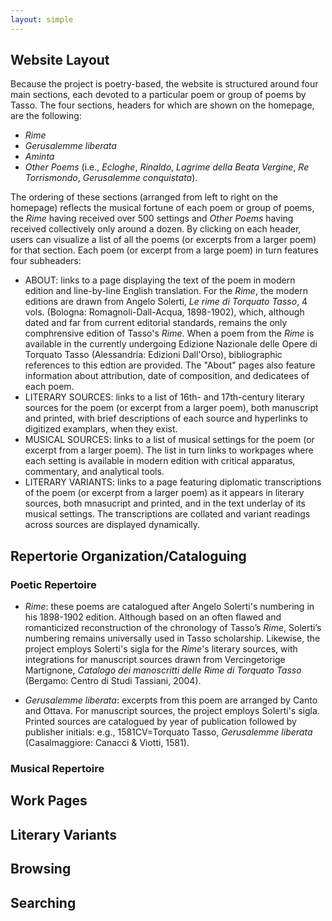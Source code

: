 ```yaml
---
layout: simple
---
```


## **Website Layout**
Because the project is poetry-based, the website is structured around four main sections, each devoted to a particular poem or group of poems by Tasso. The four sections, headers for which are shown on the homepage, are the following:

- <i>Rime</i>
- <i>Gerusalemme liberata</i>
- <i>Aminta</i>
- <i>Other Poems </i> (i.e., <i>Ecloghe</i>, <i>Rinaldo</i>, <i>Lagrime della Beata Vergine</i>, <i>Re Torrismondo</i>, <i>Gerusalemme conquistata</i>).
  
The ordering of these sections (arranged from left to right on the homepage) reflects the musical fortune of each poem or group of poems, the <i>Rime</i> having received over 500 settings and <i>Other Poems</i> having received collectively only around a dozen. 
By clicking on each header, users can visualize a list of all the poems (or excerpts from a larger poem) for that section. Each poem (or excerpt from a large poem) in turn features four subheaders: 

- ABOUT: links to a page displaying the text of the poem in modern edition and line-by-line English translation. For the <i>Rime</i>, the modern editions are drawn from Angelo Solerti, <i>Le rime di Torquato Tasso</i>, 4 vols. (Bologna: Romagnoli-Dall-Acqua, 1898-1902), which, although dated and far from current editorial standards, remains the only comphrensive edition of Tasso's <i>Rime</i>. When a poem from the <i>Rime</i> is available in the currently undergoing Edizione Nazionale delle Opere di Torquato Tasso (Alessandria: Edizioni Dall'Orso), bibliographic references to this edtion are provided. The "About" pages also feature information about attribution, date of composition, and dedicatees of each poem.
- LITERARY SOURCES: links to a list of 16th- and 17th-century literary sources for the poem (or excerpt from a larger poem), both manuscript and printed, with brief descriptions of each source and hyperlinks to digitized examplars, when they exist. 
- MUSICAL SOURCES: links to a list of musical settings for the poem (or excerpt from a larger poem). The list in turn links to workpages where each setting is available in modern edition with critical apparatus, commentary, and analytical tools.
- LITERARY VARIANTS: links to a page featuring diplomatic transcriptions of the poem (or excerpt from a larger poem) as it appears in literary sources, both mnasucript and printed, and in the text underlay of its musical settings. The transcriptions are collated and variant readings across sources are displayed dynamically.

## **Repertorie Organization/Cataloguing**

### **Poetic Repertoire**
- <i>Rime</i>: these poems are catalogued after Angelo Solerti's numbering in his 1898-1902 edition. Although based on an often flawed and romanticized reconstruction of the chronology of Tasso’s <i>Rime</i>, Solerti’s numbering remains universally used in Tasso scholarship. Likewise, the project employs Solerti's sigla for the <i>Rime</i>'s literary sources, with integrations for manuscript sources drawn from Vercingetorige Martignone, <i>Catalogo dei manoscritti delle Rime di Torquato Tasso </i> (Bergamo: Centro di Studi Tassiani, 2004).

- <i>Gerusalemme liberata</i>: excerpts from this poem are arranged by Canto and Ottava. For manuscript sources, the project employs Solerti's sigla. Printed sources are catalogued by year of publication followed by publisher initials: e.g., 1581CV=Torquato Tasso, <i>Gerusalemme liberata</i> (Casalmaggiore: Canacci & Viotti, 1581).

### **Musical Repertoire**

## **Work Pages**

## **Literary Variants**

## **Browsing**

## **Searching**


